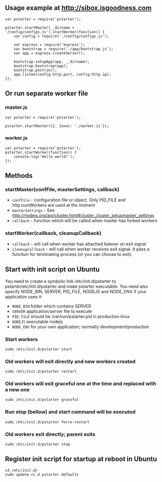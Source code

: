 ## Usage example at http://sibox.isgoodness.com

	var pstarter = require('pstarter');
	
	pstarter.startMaster(__dirname + '/config/configs.js').startWorker(function() {
		var config = require('./config/configs.js');
	
		var express = require('express');
		var bootstrap = require('./app/bootstrap.js');
		var app = express.createServer();
	
		bootstrap.setupApp(app, __dirname);
		bootstrap.bootstrap(app);
		bootstrap.postrun();
		app.listen(config.http.port, config.http.ip);
	});

## Or run separate worker file
### master.js
	var pstarter = require('pstarter');

	pstarter.startMaster({}, {exec: './worker.js'});
	
### worker.js
	var pstarter = require('pstarter');
	pstarter.startWorker(function() {
		console.log('Hello world!');
	});

## Methods
### startMaster(confFile, masterSettings, callback)
* `confFile` - configuration file or object. Only PID_FILE and http.numWorkers are used at the moment
* `masterSettings` - See http://nodejs.org/api/cluster.html#cluster_cluster_setupmaster_settings
* `callback` - function which will be called when master has forked workers

### startWorker(callback, cleanupCallback)
* `callback` - will call when worker has attached listener on exit signal
* `cleanupCallback` - will call when worker receives exit signal. It pass a function for terminating process (or you can choose to exit).



## Start with init script on Ubuntu

You need to create a symbolic link /etc/init.d/pstarter to pstarter/etc/init.d/pstarter and make pstarter executable.
You need also specify NODE_BIN, SERVER, PID_FILE, NODEJS and NODE_ENV if your application uses it:
* `NODE_BIN` folder which contains SERVER
* `SERVER` application/server file to execute
* `PID_FILE` should be /var/run/pstarter.pid in production linux
* `NODEJS` executable nodejs 
* `NODE_ENV` for your own application; normally development/production

### Start workers

	sudo /etc/init.d/pstarter start


### Old workers will exit directly and new workers created

	sudo /etc/init.d/pstarter restart
	
	

### Old workers will exit graceful one at the time and replaced with a new one
	
	sudo /etc/init.d/pstarter graceful
	

### Run stop (bellow) and start command will be executed

	sudo /etc/init.d/pstarter force-restart

### Old workers exit directly; parent exits

	sudo /etc/init.d/pstarter stop
	
## Register init script for startup at reboot in Ubuntu

	cd /etc/init.d/
	sudo update-rc.d pstarter defaults

